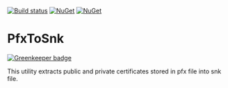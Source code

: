 [![Build status](https://ci.appveyor.com/api/projects/status/nnf7h1fnvyp7eb1j/branch/master?svg=true)](https://ci.appveyor.com/project/ENikS/pfxtosnk/branch/master)
[![NuGet](https://img.shields.io/nuget/dt/PfxToSnk.svg)](https://www.nuget.org/packages/PfxToSnk)
[![NuGet](https://img.shields.io/nuget/v/PfxToSnk.svg)](https://www.nuget.org/packages/PfxToSnk)



# PfxToSnk

[![Greenkeeper badge](https://badges.greenkeeper.io/ENikS/PfxToSnk.svg)](https://greenkeeper.io/)

This utility extracts public and private certificates stored in pfx file into snk file.
